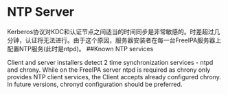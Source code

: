 # NTP Server

Kerberos协议对KDC和认证节点之间适当的时间同步是非常敏感的。时差超过几分钟，认证将无法进行。由于这个原因，服务器安装者在每一台FreeIPA服务器上配置NTP服务(此时是ntpd)。 
##Known NTP services

Client and server installers detect 2 time synchronization services - ntpd and chrony. While on the FreeIPA server ntpd is required as chrony only provides NTP client services, the Client accepts already configured chrony. In future versions, chronyd configuration should be preferred. 